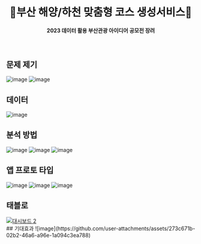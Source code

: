 <h1 align="center">  🌊부산 해양/하천 맞춤형 코스 생성서비스🌊  </h1>
<h4 align="center"> 2023 데이터 활용 부산관광 아이디어 공모전 장려  </h4>
<br/>

## 문제 제기
![image](https://github.com/user-attachments/assets/2b81f07f-4ee4-4fb2-a5a8-85b43acee2f3)
![image](https://github.com/user-attachments/assets/e0941766-adf7-45de-8d97-6ecc9fae25a7)

## 데이터
![image](https://github.com/user-attachments/assets/f57ec210-e859-4d50-b6eb-bddb92a80b3d)

## 분석 방법
![image](https://github.com/user-attachments/assets/46515156-1d69-4851-b90c-bd4070883c16)
![image](https://github.com/user-attachments/assets/6c9a1e0c-0924-4bc0-b98b-3d9810cfe0f2)
![image](https://github.com/user-attachments/assets/33688a1f-7dba-4e97-929a-b214c5670609)

## 앱 프로토 타입
![image](https://github.com/user-attachments/assets/7c06b89e-9f05-431a-b0b3-66cb46c45de0)
![image](https://github.com/user-attachments/assets/82d6288e-b60c-4128-8abe-b188f8760ed4)
![image](https://github.com/user-attachments/assets/4d867430-0b6d-4237-a015-dd253d8dcd36)

## 태블로
<div class='tableauPlaceholder' id='viz1721400292953' style='position: relative'><noscript><a href='#'><img alt='대시보드 2 ' src='https:&#47;&#47;public.tableau.com&#47;static&#47;images&#47;_1&#47;_16757693053080&#47;2&#47;1_rss.png' style='border: none' /></a></noscript><object class='tableauViz'  style='display:none;'><param name='host_url' value='https%3A%2F%2Fpublic.tableau.com%2F' /> <param name='embed_code_version' value='3' /> <param name='site_root' value='' /><param name='name' value='_16757693053080&#47;2' /><param name='tabs' value='no' /><param name='toolbar' value='yes' /><param name='static_image' value='https:&#47;&#47;public.tableau.com&#47;static&#47;images&#47;_1&#47;_16757693053080&#47;2&#47;1.png' /> <param name='animate_transition' value='yes' /><param name='display_static_image' value='yes' /><param name='display_spinner' value='yes' /><param name='display_overlay' value='yes' /><param name='display_count' value='yes' /><param name='language' value='ko-KR' /></object></div>                <script type='text/javascript'>                    var divElement = document.getElementById('viz1721400292953');                    var vizElement = divElement.getElementsByTagName('object')[0];                    if ( divElement.offsetWidth > 800 ) { vizElement.style.width='1600px';vizElement.style.height='827px';} else if ( divElement.offsetWidth > 500 ) { vizElement.style.width='1600px';vizElement.style.height='827px';} else { vizElement.style.width='100%';vizElement.style.height='727px';}                     var scriptElement = document.createElement('script');                    scriptElement.src = 'https://public.tableau.com/javascripts/api/viz_v1.js';                    vizElement.parentNode.insertBefore(scriptElement, vizElement);                </script>
## 기대효과
![image](https://github.com/user-attachments/assets/273c671b-02b2-46a6-a96e-1a094c3ea788)
